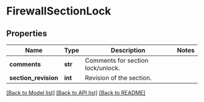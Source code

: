 # FirewallSectionLock

## Properties
Name | Type | Description | Notes
------------ | ------------- | ------------- | -------------
**comments** | **str** | Comments for section lock/unlock. | 
**section_revision** | **int** | Revision of the section. | 

[[Back to Model list]](../README.md#documentation-for-models) [[Back to API list]](../README.md#documentation-for-api-endpoints) [[Back to README]](../README.md)

